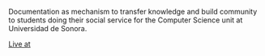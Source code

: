 Documentation as mechanism to transfer knowledge and build community to students doing their social service
for the Computer Science unit at Universidad de Sonora.

[Live at](https://cc-unison.github.io/documentation-lcchub/)

